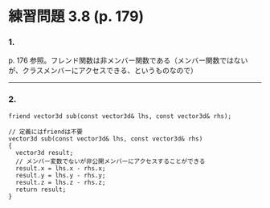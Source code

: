 # 練習問題 3.8 (p. 179)

### 1.  
p. 176 参照。フレンド関数は非メンバー関数である（メンバー関数ではないが、クラスメンバーにアクセスできる、というものなので）  
  
---  
  
### 2.  
```
friend vector3d sub(const vector3d& lhs, const vector3d& rhs);

// 定義にはfriendは不要
vector3d sub(const vector3d& lhs, const vector3d& rhs)
{
  vector3d result;
  // メンバー変数でないが非公開メンバーにアクセスすることができる
  result.x = lhs.x - rhs.x;
  result.y = lhs.y - rhs.y;
  result.z = lhs.z - rhs.z;
  return result;
}
```
